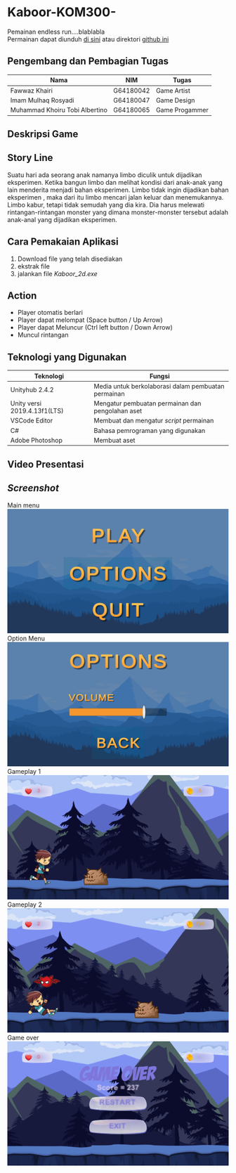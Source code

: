 # Kaboor-KOM300-
Pemainan endless run....blablabla</br>
Permainan dapat diunduh <a href="https://drive.google.com/file/d/1jttj-GEyKr0IFfTWbvq0_ePPO85aqag-/view?usp=sharing" target="_blank" rel="noopener noreferrer">di sini</a> atau direktori <a href="https://github.com/fawwaz26/Kabur-KOM300-/blob/main/Kaboor_2d(Game).zip" target="_blank" rel="noopener noreferrer">github ini</a>

## Pengembang dan Pembagian Tugas
|Nama|NIM|Tugas|
|-----|------|------|
|Fawwaz Khairi |G64180042 | Game Artist |
|Imam Mulhaq Rosyadi| G64180047 | Game Design |
|Muhammad Khoiru Tobi Albertino| G64180065 | Game Progammer |

## Deskripsi Game


## Story Line
Suatu hari ada seorang anak namanya limbo diculik untuk dijadikan eksperimen. Ketika bangun limbo dan melihat kondisi dari anak-anak yang lain menderita menjadi bahan eksperimen. Limbo tidak ingin dijadikan bahan eksperimen , maka dari itu limbo mencari jalan keluar dan menemukannya. Limbo kabur, tetapi tidak semudah yang dia kira. Dia harus melewati rintangan-rintangan monster yang dimana monster-monster tersebut adalah anak-anal yang dijadikan eksperimen.



## Cara Pemakaian Aplikasi
1. Download file yang telah disediakan
2. ekstrak file
3. jalankan file *Kaboor_2d.exe*

## Action
* Player otomatis berlari
* Player dapat melompat (Space button / Up Arrow)
* Player dapat Meluncur (Ctrl left button / Down Arrow)
* Muncul rintangan


## Teknologi yang Digunakan
| Teknologi | Fungsi |
| ----------|--------|
| Unityhub 2.4.2| Media untuk berkolaborasi dalam pembuatan permainan |
| Unity versi 2019.4.13f1(LTS)| Mengatur pembuatan permainan dan pengolahan aset |
| VSCode Editor | Membuat dan mengatur *script* permainan |
| C# | Bahasa pemrograman yang digunakan |
| Adobe Photoshop | Membuat aset |

## Video Presentasi

## *Screenshot*
Main menu
![Main menu](/ScreenShoot/ss1.png)
Option Menu
![Option menu](/ScreenShoot/ss2.png)
Gameplay 1
![Gameplay1](/ScreenShoot/ss3.png)
Gameplay 2
![Gameplay1](/ScreenShoot/ss4.png)
Game over
![Gameover](/ScreenShoot/ss5.png)
